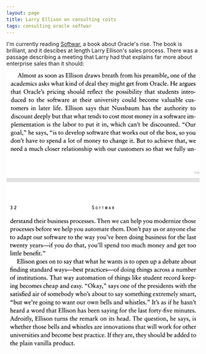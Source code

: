 ```yaml
---
layout: page
title: Larry Ellison on consulting costs
tags: consulting oracle softwar
---
```


I'm currently reading [Softwar](https://www.amazon.ca/Softwar-Intimate-Portrait-Ellison-Oracle/dp/0743225058),
a book about Oracle's rise. The book is brilliant, and it descibes at length
Larry Ellison's sales process. There was a passage describing a meeting that
Larry had that explains far more about enterprise sales than it should:

![](/images/larry-ellison-softwar-academic.png)
